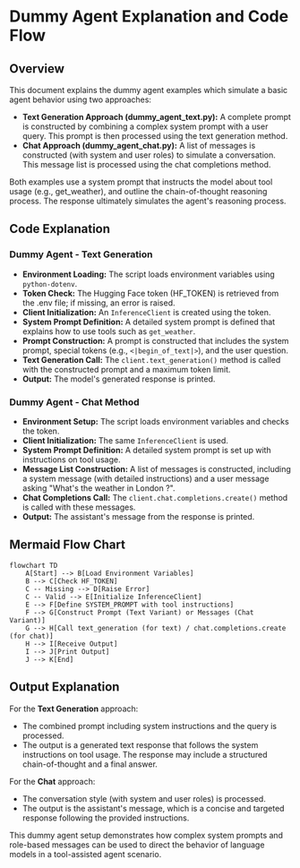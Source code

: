 # Dummy Agent Explanation and Code Flow

## Overview

This document explains the dummy agent examples which simulate a basic agent behavior using two approaches:

- **Text Generation Approach (dummy_agent_text.py):** A complete prompt is constructed by combining a complex system prompt with a user query. This prompt is then processed using the text generation method.
- **Chat Approach (dummy_agent_chat.py):** A list of messages is constructed (with system and user roles) to simulate a conversation. This message list is processed using the chat completions method.

Both examples use a system prompt that instructs the model about tool usage (e.g., get_weather), and outline the chain-of-thought reasoning process. The response ultimately simulates the agent's reasoning process.

## Code Explanation

### Dummy Agent - Text Generation

- **Environment Loading:** The script loads environment variables using `python-dotenv`.
- **Token Check:** The Hugging Face token (HF_TOKEN) is retrieved from the .env file; if missing, an error is raised.
- **Client Initialization:** An `InferenceClient` is created using the token.
- **System Prompt Definition:** A detailed system prompt is defined that explains how to use tools such as `get_weather`.
- **Prompt Construction:** A prompt is constructed that includes the system prompt, special tokens (e.g., `<|begin_of_text|>`), and the user question.
- **Text Generation Call:** The `client.text_generation()` method is called with the constructed prompt and a maximum token limit.
- **Output:** The model's generated response is printed.

### Dummy Agent - Chat Method

- **Environment Setup:** The script loads environment variables and checks the token.
- **Client Initialization:** The same `InferenceClient` is used.
- **System Prompt Definition:** A detailed system prompt is set up with instructions on tool usage.
- **Message List Construction:** A list of messages is constructed, including a system message (with detailed instructions) and a user message asking "What's the weather in London ?".
- **Chat Completions Call:** The `client.chat.completions.create()` method is called with these messages.
- **Output:** The assistant's message from the response is printed.

## Mermaid Flow Chart

```mermaid
flowchart TD
    A[Start] --> B[Load Environment Variables]
    B --> C[Check HF_TOKEN]
    C -- Missing --> D[Raise Error]
    C -- Valid --> E[Initialize InferenceClient]
    E --> F[Define SYSTEM_PROMPT with tool instructions]
    F --> G[Construct Prompt (Text Variant) or Messages (Chat Variant)]
    G --> H[Call text_generation (for text) / chat.completions.create (for chat)]
    H --> I[Receive Output]
    I --> J[Print Output]
    J --> K[End]
```

## Output Explanation

For the **Text Generation** approach:
- The combined prompt including system instructions and the query is processed.
- The output is a generated text response that follows the system instructions on tool usage. The response may include a structured chain-of-thought and a final answer.

For the **Chat** approach:
- The conversation style (with system and user roles) is processed.
- The output is the assistant's message, which is a concise and targeted response following the provided instructions.

This dummy agent setup demonstrates how complex system prompts and role-based messages can be used to direct the behavior of language models in a tool-assisted agent scenario. 